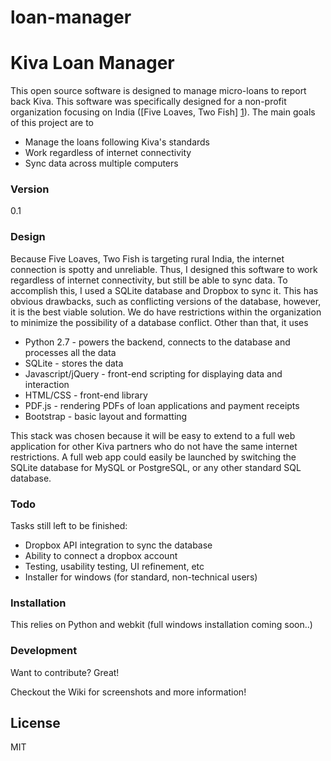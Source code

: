 loan-manager
============

# Kiva Loan Manager

This open source software is designed to manage micro-loans to report back Kiva. This software was specifically designed for a non-profit organization focusing on India ([Five Loaves, Two Fish] [1]). The main goals of this project are to

  - Manage the loans following Kiva's standards
  - Work regardless of internet connectivity
  - Sync data across multiple computers

### Version
0.1

### Design
Because Five Loaves, Two Fish is targeting rural India, the internet connection is spotty and unreliable. Thus, I designed this software to work regardless of internet connectivity, but still be able to sync data. To accomplish this, I used a SQLite database and Dropbox to sync it. This has obvious drawbacks, such as conflicting versions of the database, however, it is the best viable solution. We do have restrictions within the organization to minimize the possibility of a database conflict. Other than that, it uses
* Python 2.7 - powers the backend, connects to the database and processes all the data
* SQLite - stores the data
* Javascript/jQuery - front-end scripting for displaying data and interaction
* HTML/CSS - front-end library
* PDF.js - rendering PDFs of loan applications and payment receipts
* Bootstrap - basic layout and formatting

This stack was chosen because it will be easy to extend to a full web application for other Kiva partners who do not have the same internet restrictions. A full web app could easily be launched by switching the SQLite database for MySQL or PostgreSQL, or any other standard SQL database.

### Todo
Tasks still left to be finished:

* Dropbox API integration to sync the database
* Ability to connect a dropbox account
* Testing, usability testing, UI refinement, etc
* Installer for windows (for standard, non-technical users)

### Installation

This relies on Python and webkit (full windows installation coming soon..)

### Development

Want to contribute? Great!

Checkout the Wiki for screenshots and more information!


License
----

MIT


[1]:http://www.5-loaves.org/

